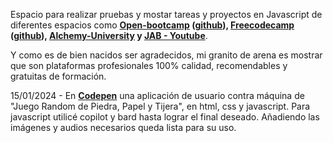 Espacio para realizar pruebas y mostar tareas y proyectos en Javascript de diferentes espacios como **[Open-bootcamp](https://open-bootcamp.com/) ([github](https://github.com/Open-Bootcamp/JavaScript-Basico)), [Freecodecamp](https://www.freecodecamp.org/learn/) ([github](https://github.com/freeCodeCamp/)), [Alchemy-University](https://university.alchemy.com/) y [JAB - Youtube](https://www.youtube.com/@soyjab/playlists)**.

Y como es de bien nacidos ser agradecidos, mi granito de arena es mostrar que son plataformas profesionales 100% calidad, recomendables y gratuitas de formación.  

 15/01/2024 - En **[Codepen](https://codepen.io/Eccedev/pen/PoLWOJE)** una aplicación de usuario contra máquina de "Juego Random de Piedra, Papel y Tijera", en html, css y javascript. Para javascript utilicé copilot y bard hasta lograr el final deseado. Añadiendo las imágenes y audios necesarios queda lista para su uso.   
